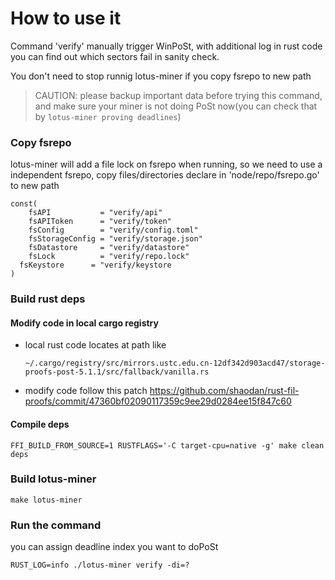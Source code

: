 # How to use it

Command 'verify' manually trigger WinPoSt, with additional log in rust code you can find out which sectors fail in sanity check.

You don't need to stop runnig lotus-miner if you copy fsrepo to new path

> CAUTION: please backup important data before trying this command, and make sure your miner is not doing PoSt now(you can check that by `lotus-miner proving deadlines`)

### Copy fsrepo

lotus-miner will add a file lock on fsrepo when running, so we need to use a independent fsrepo, copy files/directories declare in 'node/repo/fsrepo.go' to new path

```golang
const(
	fsAPI           = "verify/api"
	fsAPIToken      = "verify/token"
	fsConfig        = "verify/config.toml"
	fsStorageConfig = "verify/storage.json"
	fsDatastore     = "verify/datastore"
	fsLock          = "verify/repo.lock"
  fsKeystore      = "verify/keystore
)
```

### Build rust deps

#### Modify code in local cargo registry

- local rust code locates at path like

  `~/.cargo/registry/src/mirrors.ustc.edu.cn-12df342d903acd47/storage-proofs-post-5.1.1/src/fallback/vanilla.rs`

- modify code follow this patch
  https://github.com/shaodan/rust-fil-proofs/commit/47360bf02090117359c9ee29d0284ee15f847c60

#### Compile deps

`FFI_BUILD_FROM_SOURCE=1 RUSTFLAGS='-C target-cpu=native -g' make clean deps`

### Build lotus-miner

`make lotus-miner`

### Run the command

you can assign deadline index you want to doPoSt

`RUST_LOG=info ./lotus-miner verify -di=?`
